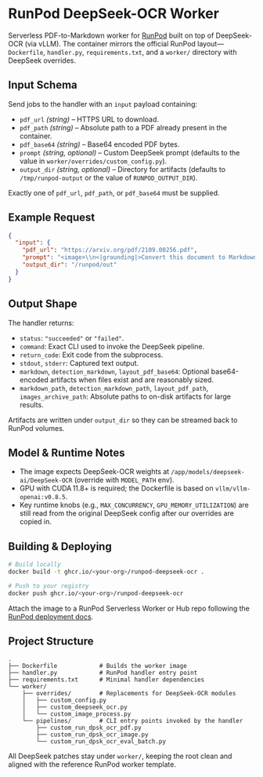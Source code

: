 # RunPod DeepSeek-OCR Worker

Serverless PDF-to-Markdown worker for [RunPod](https://www.runpod.io/) built on top of DeepSeek-OCR (via vLLM). The container mirrors the official RunPod layout—`Dockerfile`, `handler.py`, `requirements.txt`, and a `worker/` directory with DeepSeek overrides.

## Input Schema

Send jobs to the handler with an `input` payload containing:

- `pdf_url` *(string)* – HTTPS URL to download.
- `pdf_path` *(string)* – Absolute path to a PDF already present in the container.
- `pdf_base64` *(string)* – Base64 encoded PDF bytes.
- `prompt` *(string, optional)* – Custom DeepSeek prompt (defaults to the value in `worker/overrides/custom_config.py`).
- `output_dir` *(string, optional)* – Directory for artifacts (defaults to `/tmp/runpod-output` or the value of `RUNPOD_OUTPUT_DIR`).

Exactly one of `pdf_url`, `pdf_path`, or `pdf_base64` must be supplied.

## Example Request

```json
{
  "input": {
    "pdf_url": "https://arxiv.org/pdf/2109.00256.pdf",
    "prompt": "<image>\\n<|grounding|>Convert this document to Markdown.",
    "output_dir": "/runpod/out"
  }
}
```

## Output Shape

The handler returns:

- `status`: `"succeeded"` or `"failed"`.
- `command`: Exact CLI used to invoke the DeepSeek pipeline.
- `return_code`: Exit code from the subprocess.
- `stdout`, `stderr`: Captured text output.
- `markdown`, `detection_markdown`, `layout_pdf_base64`: Optional base64-encoded artifacts when files exist and are reasonably sized.
- `markdown_path`, `detection_markdown_path`, `layout_pdf_path`, `images_archive_path`: Absolute paths to on-disk artifacts for large results.

Artifacts are written under `output_dir` so they can be streamed back to RunPod volumes.

## Model & Runtime Notes

- The image expects DeepSeek-OCR weights at `/app/models/deepseek-ai/DeepSeek-OCR` (override with `MODEL_PATH` env).
- GPU with CUDA 11.8+ is required; the Dockerfile is based on `vllm/vllm-openai:v0.8.5`.
- Key runtime knobs (e.g., `MAX_CONCURRENCY`, `GPU_MEMORY_UTILIZATION`) are still read from the original DeepSeek config after our overrides are copied in.

## Building & Deploying

```bash
# Build locally
docker build -t ghcr.io/<your-org>/runpod-deepseek-ocr .

# Push to your registry
docker push ghcr.io/<your-org>/runpod-deepseek-ocr
```

Attach the image to a RunPod Serverless Worker or Hub repo following the [RunPod deployment docs](https://docs.runpod.io/serverless/workers/deploy).

## Project Structure

```
.
├── Dockerfile            # Builds the worker image
├── handler.py            # RunPod handler entry point
├── requirements.txt      # Minimal handler dependencies
└── worker/
    ├── overrides/        # Replacements for DeepSeek-OCR modules
    │   ├── custom_config.py
    │   ├── custom_deepseek_ocr.py
    │   └── custom_image_process.py
    └── pipelines/        # CLI entry points invoked by the handler
        ├── custom_run_dpsk_ocr_pdf.py
        ├── custom_run_dpsk_ocr_image.py
        └── custom_run_dpsk_ocr_eval_batch.py
```

All DeepSeek patches stay under `worker/`, keeping the root clean and aligned with the reference RunPod worker template.
